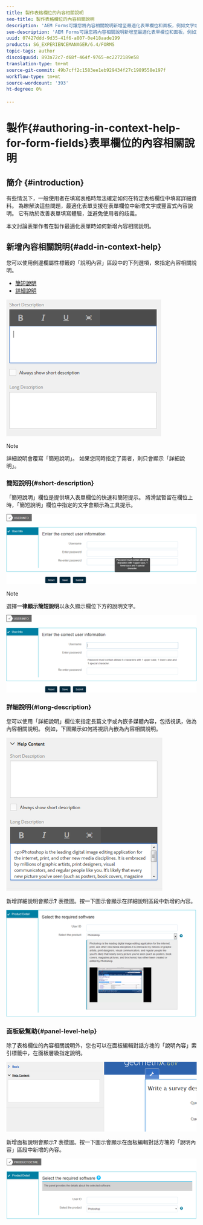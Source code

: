 ```yaml
---
title: 製作表格欄位的內容相關說明
seo-title: 製作表格欄位的內容相關說明
description: 'AEM Forms可讓您將內容相關說明新增至最適化表單欄位和面板，例如文字或多媒體，包括影片。 '
seo-description: 'AEM Forms可讓您將內容相關說明新增至最適化表單欄位和面板，例如文字或多媒體，包括影片。 '
uuid: 07427ddd-9d35-41f6-a807-0e418aade199
products: SG_EXPERIENCEMANAGER/6.4/FORMS
topic-tags: author
discoiquuid: 893a72c7-d68f-464f-9765-ec2272189e58
translation-type: tm+mt
source-git-commit: 49b7cff2c1583ee1eb929434f27c1989558e197f
workflow-type: tm+mt
source-wordcount: '393'
ht-degree: 0%

---
```



# 製作{#authoring-in-context-help-for-form-fields}表單欄位的內容相關說明

## 簡介 {#introduction}

有些情況下，一般使用者在填寫表格時無法確定如何在特定表格欄位中填寫詳細資料。 為瞭解決這些問題，最適化表單支援在表單欄位中新增文字或豐富式內容說明。 它有助於改善表單填寫體驗，並避免使用者的歧義。

本文討論表單作者在製作最適化表單時如何新增內容相關說明。

## 新增內容相關說明{#add-in-context-help}

您可以使用側邊欄屬性標籤的「說明內容」區段中的下列選項，來指定內容相關說明。

* [簡短說明](/help/forms/using/authoring-in-field-help.md#p-short-description-p)
* [詳細說明](/help/forms/using/authoring-in-field-help.md#p-long-description-p)

![表格欄位的內容相關說明](assets/descriptions.png)

>[!NOTE]
>
>詳細說明會覆寫「簡短說明」。 如果您同時指定了兩者，則只會顯示「詳細說明」。

### 簡短說明{#short-description}

「簡短說明」欄位是提供填入表單欄位的快速和簡短提示。 將滑鼠暫留在欄位上時，「簡短說明」欄位中指定的文字會顯示為工具提示。

![新增表格欄位內文說明的簡短說明](assets/tooltip.png)

>[!NOTE]
>
>選擇&#x200B;**一律顯示簡短說明**&#x200B;以永久顯示欄位下方的說明文字。

![欄位下方的永久簡短內容相關說明](assets/short1.png)

### 詳細說明{#long-description}

您可以使用「詳細說明」欄位來指定長篇文字或內嵌多媒體內容，包括視訊，做為內容相關說明。 例如，下圖顯示如何將視訊內嵌為內容相關說明。

![新增豐富式媒體作為表格欄位的內容相關說明](assets/long-descriptions.png)

新增詳細說明會顯示&#x200B;**?** 表徵圖。按一下圖示會顯示在詳細說明區段中新增的內容。

![豐富式媒體內容相關說明範例](assets/photoshop.png)

### 面板級幫助{#panel-level-help}

除了表格欄位的內容相關說明外，您也可以在面板編輯對話方塊的「說明內容」索引標籤中，在面板層級指定說明。

![新增表格面板的內容相關說明](assets/panel-level-help.png)

新增面板說明會顯示&#x200B;**?** 表徵圖。按一下圖示會顯示在面板編輯對話方塊的「說明內容」區段中新增的內容。

![表單面板層級的內容相關說明範例](assets/photoshop-1.png)

